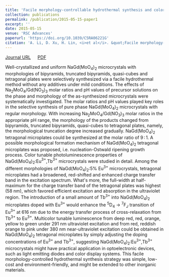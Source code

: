 ```yaml
---
title: 'Facile morphology-controllable hydrothermal synthesis and color tunable luminescence properties of NaGd(MoO$_4$)$_2$: Eu$^{3+}$,Tb$^{3+}$ microcrystals'
collection: publications
permalink: /publication/2015-05-15-paper1
excerpt: ''
date: 2015-05-15
venue: 'RSC Advances'
paperurl: 'https://doi.org/10.1039/C5RA06221G'
citation: 'A. Li, D. Xu, H. Lin, <i>et al</i>. &quot;Facile morphology-controllable hydrothermal synthesis and color tunable luminescence properties of NaGd(MoO$_4$)$_2$: Eu$^{3+}$,Tb$^{3+}$ microcrystals&quot;, <i>RSC Advances</i>, 2015, 5, 45693-45702.'
---
```

[Journal URL](https://pubs.rsc.org/en/content/articlelanding/2015/RA/C5RA06221G) &emsp; [PDF](/files/paper1.pdf)

Well-crystallized and uniform NaGd(MoO$_4$)$_2$ microcrystals with morphologies of bipyramids, truncated bipyramids, quasi-cubes and tetragonal plates were selectively synthesized via a facile hydrothermal method without any additives under mild conditions. The effects of Na$_2$MoO$_4$/Gd(NO$_3$)$_3$ molar ratios and pH values of precursor solutions on the phase and morphology of the as-synthesized microcrystals were systematically investigated. The molar ratios and pH values played key roles in the selective synthesis of pure phase NaGd(MoO$_4$)$_2$ microcrystals with regular morphology. With increasing Na$_2$MoO$_4$/Gd(NO$_3$)$_3$ molar ratios in the appropriate pH range, the morphology of the products changed from bipyramids, truncated bipyramids, quasi-cubes to tetragonal plates, namely, the morphological truncation degree increased gradually. NaGd(MoO$_4$)$_2$ tetragonal microplates could be synthesized at the molar ratio of 9 : 1. A possible morphological formation mechanism of NaGd(MoO$_4$)$_2$ tetragonal microplates was proposed, i.e. nucleation-Ostwald ripening growth process. Color tunable photoluminescence properties of NaGd(MoO$_4$)$_2$:Eu$^{3+}$,Tb$^{3+}$ microcrystals were studied in detail. Among the different morphologies of NaGd(MoO$_4$)$_2$:5% Eu$^{3+}$ microcrystals, tetragonal microplates had a broadened, red-shifted and enhanced charge transfer band in the excitation spectrum. What's more, the full-width at half-maximum for the charge transfer band of the tetragonal plates was highest (58 nm), which favored efficient excitation and absorption in the ultraviolet region. The introduction of a small amount of Tb$^{3+}$ into NaGd(MoO$_4$)$_2$  microplates doped with Eu$^{3+}$ would enhance the $^5$D$_4$ → $^7$F$_J$ transition of Eu$^{3+}$ at 616 nm due to the energy transfer process of cross-relaxation from Tb$^{3+}$ to Eu$^{3+}$. Multicolor tunable luminescence from deep red, red, orange, yellow to green under 291 nm ultraviolet excitation and from red, reddish orange to pink under 380 nm near-ultraviolet excitation could be obtained in NaGd(MoO$_4$)$_2$ tetragonal microplates by simply adjusting the doping concentrations of Eu$^{3+}$ and Tb$^{3+}$, suggesting NaGd(MoO$_4$)$_2$:Eu$^{3+}$,Tb$^{3+}$ microcrystals might have practical application in optoelectronic devices, such as light emitting diodes and color display systems. This facile morphology-controlled hydrothermal synthesis strategy was simple, low-cost and environment-friendly, and might be extended to other inorganic materials.